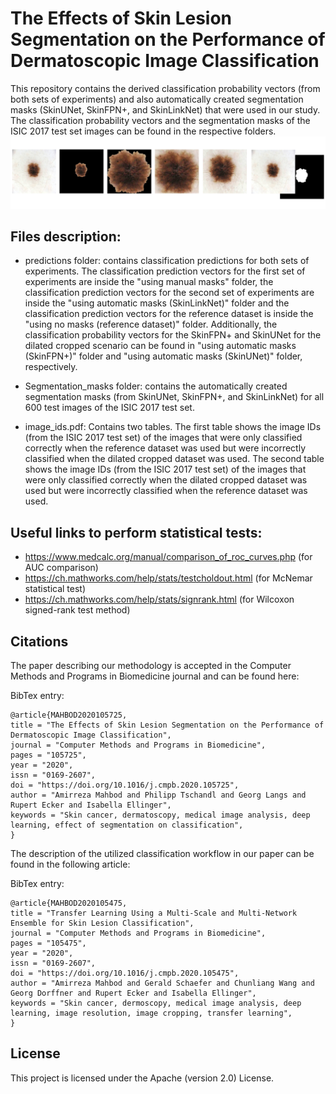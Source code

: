 # The Effects of Skin Lesion Segmentation on the Performance of Dermatoscopic Image Classification
This repository contains the derived classification probability vectors (from both sets of experiments) and also automatically created segmentation masks (SkinUNet, SkinFPN+, and SkinLinkNet) that were used in our study. The classification probability vectors and the segmentation masks of the ISIC 2017 test set images can be found in the respective folders. 
![Project Image](https://github.com/masih4/Skin-lesion-segmentation-effects-of-the-classification-perfromnce/blob/master/Project.jpg)

## Files description:
- predictions folder: contains classification predictions for both sets of experiments. The classification prediction vectors for the first set of experiments are inside the "using manual masks" folder, the classification prediction vectors for the second set of experiments are inside the "using automatic masks (SkinLinkNet)" folder and the classification prediction vectors for the reference dataset is inside the "using no masks (reference dataset)" folder. Additionally, the classification probability vectors for the SkinFPN+ and SkinUNet for the dilated cropped scenario can be found in "using automatic masks (SkinFPN+)" folder and "using automatic masks (SkinUNet)" folder, respectively. 

- Segmentation_masks folder: contains the automatically created segmentation masks (from SkinUNet, SkinFPN+, and SkinLinkNet) for all 600 test images of the ISIC 2017 test set. 

- image_ids.pdf: Contains two tables. The first table shows the image IDs (from the ISIC 2017 test set) of the images that were only classified correctly when the reference dataset was used but were incorrectly classified when the dilated cropped dataset was used. The second table shows the image IDs (from the ISIC 2017 test set) of the images that were only classified correctly when the dilated cropped dataset was used but were incorrectly classified when the reference dataset was used.

## Useful links to perform statistical tests:
- https://www.medcalc.org/manual/comparison_of_roc_curves.php (for AUC comparison)
- https://ch.mathworks.com/help/stats/testcholdout.html (for McNemar statistical test)
- https://ch.mathworks.com/help/stats/signrank.html (for Wilcoxon signed-rank test method)


## Citations
The paper describing our methodology is accepted in the Computer Methods and Programs in Biomedicine journal and can be found here:

BibTex entry:
```
@article{MAHBOD2020105725,
title = "The Effects of Skin Lesion Segmentation on the Performance of Dermatoscopic Image Classification",
journal = "Computer Methods and Programs in Biomedicine",
pages = "105725",
year = "2020",
issn = "0169-2607",
doi = "https://doi.org/10.1016/j.cmpb.2020.105725",
author = "Amirreza Mahbod and Philipp Tschandl and Georg Langs and Rupert Ecker and Isabella Ellinger",
keywords = "Skin cancer, dermatoscopy, medical image analysis, deep learning, effect of segmentation on classification",
}
```
The description of the utilized classification workflow in our paper can be found in the following article:

BibTex entry:
```
@article{MAHBOD2020105475,
title = "Transfer Learning Using a Multi-Scale and Multi-Network Ensemble for Skin Lesion Classification",
journal = "Computer Methods and Programs in Biomedicine",
pages = "105475",
year = "2020",
issn = "0169-2607",
doi = "https://doi.org/10.1016/j.cmpb.2020.105475",
author = "Amirreza Mahbod and Gerald Schaefer and Chunliang Wang and Georg Dorffner and Rupert Ecker and Isabella Ellinger",
keywords = "Skin cancer, dermoscopy, medical image analysis, deep learning, image resolution, image cropping, transfer learning",
}
```

## License
This project is licensed under the Apache (version 2.0) License. 


